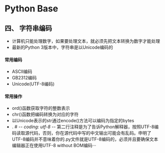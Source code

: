 # Python Base


## 四、 字符串编码
- 计算机只能处理数字，如果要处理文本，就必须先把文本转换为数字才能处理
- 最新的Python 3版本中，字符串是以Unicode编码的

#### 常用编码
- ASCII编码
- GB2312编码
- Unicode(UTF-8编码)

#### 常用操作
- ord()函数获取字符的整数表示
- chr()函数把编码转换为对应的字符
- 以Unicode表示的str通过encode()方法可以编码为指定的bytes
- .    # -*- coding: utf-8 -*- 第二行注释是为了告诉Python解释器，按照UTF-8编码读取源代码，否则，你在源代码中写的中文输出可能会有乱码。申明了UTF-8编码并不意味着你的.py文件就是UTF-8编码的，必须并且要确保文本编辑器正在使用UTF-8 without BOM编码···

